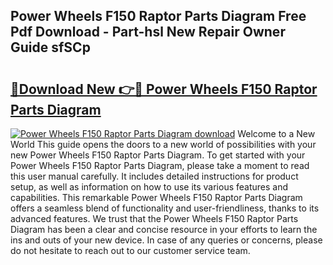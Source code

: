 ## Power Wheels F150 Raptor Parts Diagram Free Pdf Download - Part-hsl New Repair Owner Guide sfSCp

# <h2><a href="http://dfm5m0.blite.top/?on=Power+Wheels+F150+Raptor+Parts+Diagram">🔗Download New 👉🔴 Power Wheels F150 Raptor Parts Diagram</a></h2>

[![Power Wheels F150 Raptor Parts Diagram download](https://i.imgur.com/lujVjoI.png)](http://dfm5m0.blite.top/?on=Power+Wheels+F150+Raptor+Parts+Diagram)
Welcome to a New World This guide opens the doors to a new world of possibilities with your new Power Wheels F150 Raptor Parts Diagram. To get started with your Power Wheels F150 Raptor Parts Diagram, please take a moment to read this user manual carefully. It includes detailed instructions for product setup, as well as information on how to use its various features and capabilities. This remarkable Power Wheels F150 Raptor Parts Diagram offers a seamless blend of functionality and user-friendliness, thanks to its advanced features. We trust that the Power Wheels F150 Raptor Parts Diagram has been a clear and concise resource in your efforts to learn the ins and outs of your new device. In case of any queries or concerns, please do not hesitate to reach out to our customer service team.
